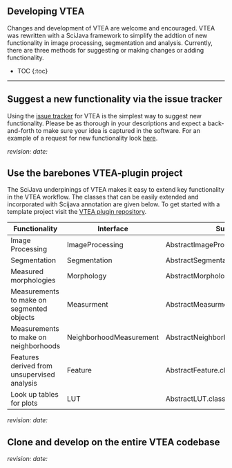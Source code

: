 <h2>Developing VTEA</h2>

Changes and development of VTEA are welcome and encouraged.  VTEA was rewritten with a SciJava framework to simplify the addtion of new functionality in image processing, segmentation and analysis.  Currently, there are three methods for suggesting or making changes or adding functionality. 

* TOC
{:toc}

-----

## Suggest a new functionality via the issue tracker

Using the [issue tracker](https://github.com/icbm-iupui/volumetric-tissue-exploration-analysis/issues) for VTEA is the simplest way to suggest new functionality.  Please be as thorough in your descriptions and expect a back-and-forth to make sure your idea is captured in the software.  For an example of a request for new functionality look [here](https://github.com/icbm-iupui/volumetric-tissue-exploration-analysis/issues/56).

*revision:*   *date:* 

## Use the barebones VTEA-plugin project

The SciJava underpinings of VTEA makes it easy to extend key functionality in the VTEA workflow. The classes that can be easily extended and incorporated with Scijava annotation are given below. To get started with a template project visit the [VTEA plugin repository](https://github.com/icbm-iupui/vtea_plugin).

|Functionality|Interface|Superclass|
|-------------|---------|----------|
|Image Processing|ImageProcessing|AbstractImageProcessing.class|
|Segmentation|Segmentation|AbstractSegmentation.class|
|Measured morphologies|Morphology|AbstractMorphology.class|
|Measurements to make on segmented objects|Measurment|AbstractMeasurment.class|
|Measurements to make on neighborhoods|NeighborhoodMeasurement|AbstractNeighborhoodMeasurement.class|
|Features derived from unsupervised analysis|Feature|AbstractFeature.class|
|Look up tables for plots|LUT|AbstractLUT.class|

*revision:*   *date:* 

## Clone and develop on the entire VTEA codebase

*revision:*   *date:* 



